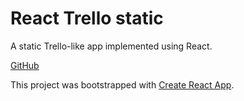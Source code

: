 # React Trello static

A static Trello-like app implemented using React.

[GitHub](https://github.com/Thinkful-Ed/react-trello-static)


This project was bootstrapped with [Create React App](https://github.com/facebookincubator/create-react-app).


